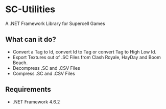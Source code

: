 # SC-Utilities
A .NET Framework Library for Supercell Games

## What can it do? 
 - Convert a Tag to Id, convert Id to Tag or convert Tag to High Low Id.
 - Export Textures out of .SC Files from Clash Royale, HayDay and Boom Beach.
 - Decompress .SC and .CSV Files 
 - Compress .SC and .CSV Files 
 
## Requirements 
 - .NET Framework 4.6.2
